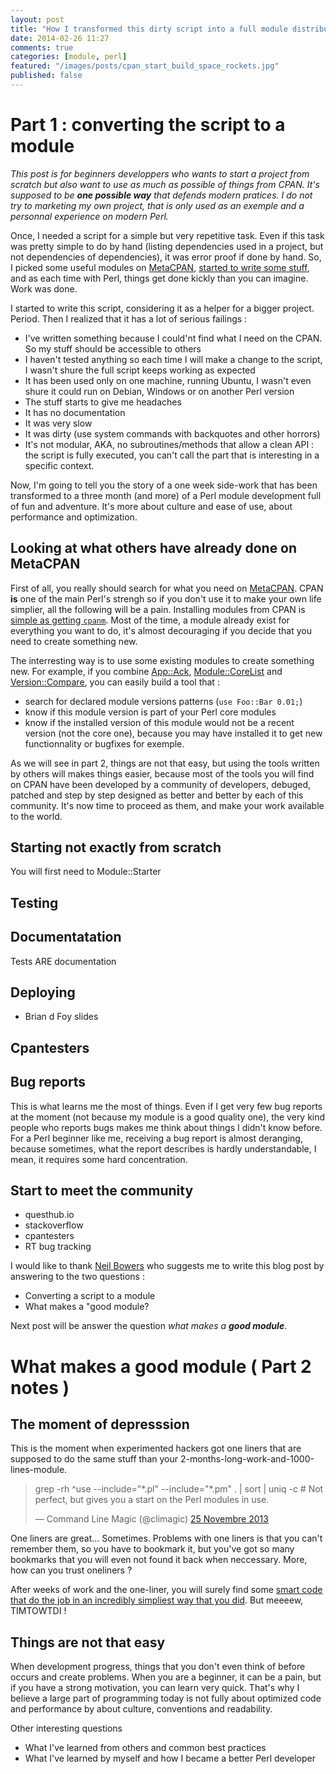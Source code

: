 ```yaml
---
layout: post
title: "How I transformed this dirty script into a full module distribution"
date: 2014-02-26 11:27
comments: true
categories: [module, perl]
featured: "/images/posts/cpan_start_build_space_rockets.jpg"
published: false
---
```


# Part 1 : converting the script to a module
*This post is for beginners developpers who wants to start a project from scratch but also want to use as much as possible of things from CPAN. It's supposed to be **one possible way** that defends modern pratices. I do not try to marketing my own project, that is only used as an exemple and a personnal experience on modern Perl.*

Once, I needed a script for a simple but very repetitive task. Even if this task was pretty simple to do by hand (listing dependencies used in a project, but not dependencies of dependencies), it was error proof if done by hand. So, I picked some useful modules on [MetaCPAN](https://metacpan.org), [started to write some stuff](https://github.com/smonff/Shurf/commit/a5e7aeb2fab7ef6fa5dd9cf81aa34c49860037ce), and as each time with Perl, things get done kickly than you can imagine. Work was done.

I started to write this script, considering it as a helper for a bigger project. Period. Then I realized that it has a lot of serious failings :

* I've written something because I could'nt find what I need on the CPAN. So my stuff should be accessible to others
* I haven't tested anything so each time I will make a change to the script, I wasn't shure the full script keeps working as expected
* It has been used only on one machine, running Ubuntu, I wasn't even shure it could run on Debian, Windows or on another Perl version
* The stuff starts to give me headaches
* It has no documentation
* It was very slow
* It was dirty (use system commands with backquotes and other horrors)
* It's not modular, AKA, no subroutines/methods that allow a clean API : the script is fully executed, you can't call the part that is interesting in a specific context.

Now, I'm going to tell you the story of a one week side-work that has been transformed to a three month (and more) of a Perl module development full of fun and adventure. It's more about culture and ease of use,  about performance and optimization.

## Looking at what others have already done on MetaCPAN
First of all, you really should search for what you need on [MetaCPAN](https://metacpan.org). CPAN **is** one of the main Perl's strengh so if you don't use it to make your own life simplier, all the following will be a pain. Installing modules from CPAN is [simple as getting `cpanm`](http://www.cpan.org/modules/INSTALL.html). Most of the time, a module already exist for everything you want to do, it's almost decouraging if you decide that you need to create something new.

The interresting way is to use some existing modules to create something new. For example, if you combine [App::Ack](http://beyondgrep.com), [Module::CoreList](https://metacpan.org/pod/Module::CoreList) and [Version::Compare](https://metacpan.org/pod/Version::Compare), you can easily build a tool that :

* search for declared module versions patterns (`use Foo::Bar 0.01;`)
* know if this module version is part of your Perl core modules
* know if the installed version of this module would not be a recent version (not the core one), because you may have installed it to get new functionnality or bugfixes for exemple. 

As we will see in part 2, things are not that easy, but using the tools written by others will makes things easier, because most of the tools you will find on CPAN have been developed by a community of developers, debuged, patched and step by step designed as better and better by each of this community. It's now time to proceed as them, and make your work available to the world.

## Starting not exactly from scratch
You will first need to 
Module::Starter

## Testing

## Documentatation
Tests ARE documentation

## Deploying 

* Brian d Foy slides

## Cpantesters

## Bug reports
This is what learns me the most of things. Even if I get very few bug reports at the moment (not because my module is a good quality one), the very kind people who reports bugs makes me think about things I didn't know before. For a Perl beginner like me, receiving a bug report is almost deranging, because sometimes, what the report describes is hardly understandable, I mean, it requires some hard concentration.



## Start to meet the community

* questhub.io
* stackoverflow
* cpantesters
* RT bug tracking

I would like to thank [Neil Bowers](https://twitter.com/neilbowers) who suggests me to write this blog post by answering to the two questions :

* Converting a script to a module
* What makes a "good module?

Next post will be answer the question *what makes a **good module***.

# What makes a good module ( Part 2 notes )
## The moment of depresssion
This is the moment when experimented hackers got one liners that are supposed to do the same stuff than your 2-months-long-work-and-1000-lines-module.

<blockquote class="twitter-tweet" lang="fr"><p>grep -rh ^use --include=&quot;*.pl&quot; --include=&quot;*.pm&quot; . | sort | uniq -c # Not perfect, but gives you a start on the Perl modules in use.</p>&mdash; Command Line Magic (@climagic) <a href="https://twitter.com/climagic/statuses/404992356513902592">25 Novembre 2013</a></blockquote>
<script async src="//platform.twitter.com/widgets.js" charset="utf-8"></script>

One liners are great... Sometimes. Problems with one liners is that you can't remember them, so you have to bookmark it, but you've got so many bookmarks that you will even not found it back when neccessary. More, how can you trust oneliners ? 

After weeks of work and the one-liner, you will surely find some [smart code that do the job in an incredibly simpliest way that you did](https://github.com/book/Act/blob/master/t/01dependencies.t). But meeeew, TIMTOWTDI !

## Things are not that easy 
When development progress, things that you don't even think of before occurs and create problems. When you are a beginner, it can be a pain, but if you have a strong motivation, you can learn very quick. That's why I believe a large part of programming today is not fully about optimized code and performance by about culture, conventions and readability.


Other interesting questions

* What I've learned from others and common best practices
* What I've learned by myself and how I became a better Perl developer

